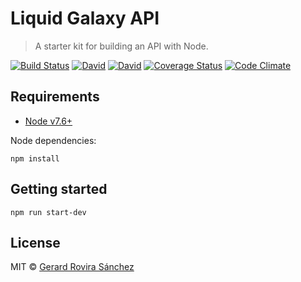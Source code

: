 # Liquid Galaxy API

> A starter kit for building an API with Node.

[![Build Status](https://travis-ci.org/LiquidGalaxyLAB/liquid-galaxy-api.svg?branch=master)](https://travis-ci.org/LiquidGalaxyLAB/liquid-galaxy-api)
[![David](https://david-dm.org/LiquidGalaxyLAB/liquid-galaxy-api.svg)](https://david-dm.org/LiquidGalaxyLAB/liquid-galaxy-api)
[![David](https://david-dm.org/LiquidGalaxyLAB/liquid-galaxy-api/dev-status.svg)](https://david-dm.org/LiquidGalaxyLAB/liquid-galaxy-api#info=devDependencies)
[![Coverage Status](https://coveralls.io/repos/github/LiquidGalaxyLAB/liquid-galaxy-api/badge.svg?branch=master)](https://coveralls.io/github/LiquidGalaxyLAB/liquid-galaxy-api?branch=master)
[![Code Climate](https://codeclimate.com/github/LiquidGalaxyLAB/liquid-galaxy-api/badges/gpa.svg)](https://codeclimate.com/github/LiquidGalaxyLAB/liquid-galaxy-api)

## Requirements

- [Node v7.6+](https://nodejs.org/en/download/package-manager/)

Node dependencies:

```
npm install
```

## Getting started

```
npm run start-dev
```

## License

MIT © [Gerard Rovira Sánchez](//zurfyx.com)